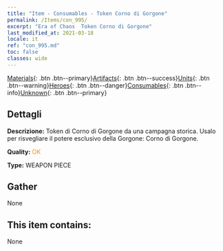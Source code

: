 ```yaml
---
title: "Item - Consumables - Token Corno di Gorgone"
permalink: /Items/con_995/
excerpt: "Era of Chaos  Token Corno di Gorgone"
last_modified_at: 2021-03-18
locale: it
ref: "con_995.md"
toc: false
classes: wide
---
```

 [Materials](/it/Items/){: .btn .btn--primary}[Artifacts](/it/Items/Artifacts/){: .btn .btn--success}[Units](/it/Items/Units/){: .btn .btn--warning}[Heroes](/it/Items/Heroes/){: .btn .btn--danger}[Consumables](/it/Items/Consumables/){: .btn .btn--info}[Unknown](/it/Items/Unknown/){: .btn .btn--primary}

## Dettagli
 **Descrizione:** Token di Corno di Gorgone da una campagna storica. Usalo per risvegliare il potere esclusivo della Gorgone: Corno di Gorgone.

 **Quality:** <span style="color: #FF8C00">OK</span>

 **Type:** WEAPON PIECE

## Gather

  None

## This item contains:

  None

